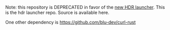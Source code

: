 Note: this repository is DEPRECATED in favor of the [new HDR launcher](https://github.com/techyCoder81/hdr-launcher-react).
This is the hdr launcher repo. Source is available here.



One other dependency is https://github.com/blu-dev/curl-rust

